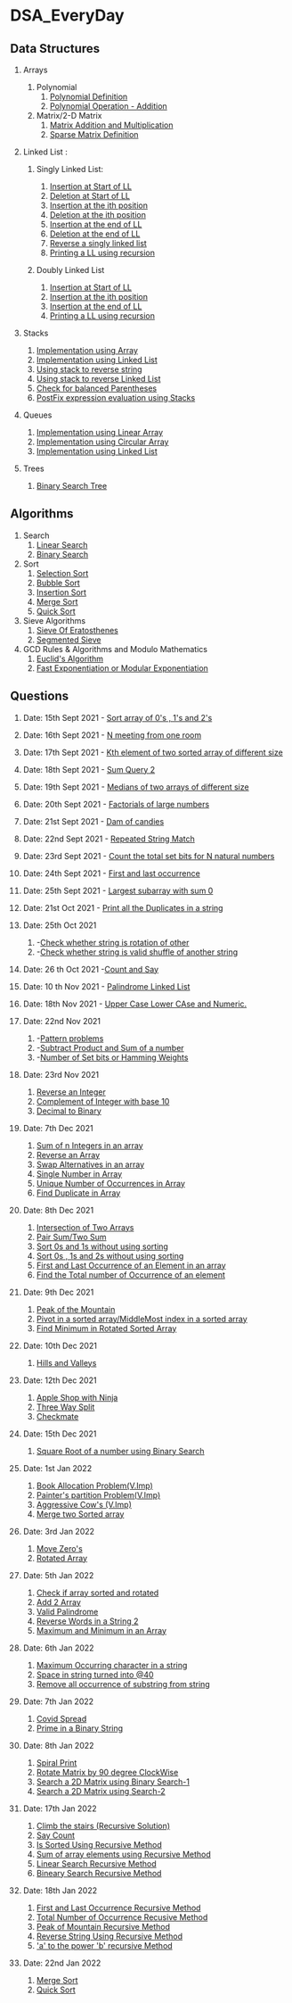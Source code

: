 # DSA_EveryDay

## Data Structures
1. Arrays
    1. Polynomial
        1. [Polynomial Definition](./data_structures/arrays/polynomials/polyDefine.cpp)
        2. [Polynomial Operation - Addition](./data_structures/arrays/polynomials/polyAdd.cpp)
    2. Matrix/2-D Matrix
        1. [Matrix Addition and Multiplication](./data_structures/arrays/matrix/matrixAddition_Multiplication.cpp)
        2. [Sparse Matrix Definition](./data_structures/arrays/matrix/spareMatrixDefinition.cpp)
2. Linked List : 
    1. Singly Linked List:
        1. [Insertion at Start of LL](./data_structures/linkedList/singlyLinkedList/insertion_at_Start.cpp)
        2. [Deletion at Start of LL](./data_structures/linkedList/singlyLinkedList/deletion_at_Start.cpp)
        3. [Insertion at the ith position](./data_structures/linkedList/singlyLinkedList/insertion_At_nth_Position.cpp)
        4. [Deletion at the ith position](./data_structures/linkedList/singlyLinkedList/deletion_At_nth_Position.cpp)
        5. [Insertion at the end of LL](./data_structures/linkedList/singlyLinkedList/insertion_at_the_end.cpp)
        6. [Deletion at the end of LL](./data_structures/linkedList/singlyLinkedList/deletion_at_the_end.cpp)
        7. [Reverse a singly linked list](./data_structures/linkedList/singlyLinkedList/reverse_singly_linked_list.cpp)
        8. [Printing a LL using recursion](./data_structures/linkedList/singlyLinkedList/display_using_recusrion.cpp)

    2. Doubly Linked List
        1. [Insertion at Start of LL](./data_structures/linkedList/doublyLinkedList/insertion_at_Start.cpp)
        2. [Insertion at the ith position](./data_structures/linkedList/doublyLinkedList/insertion_At_nth_Position.cpp)
        3. [Insertion at the end of LL](./data_structures/linkedList/doublyLinkedList/insertion_at_the_end.cpp)
        4. [Printing a LL using recursion](./data_structures/linkedList/doublyLinkedList/display_using_recusrion.cpp)
3. Stacks
    1. [Implementation using Array](./data_structures/stacks/implementation_using_array.cpp)
    2. [Implementation using Linked List](./data_structures/stacks/implementation_using_LL.cpp)
    3. [Using stack to reverse string](./data_structures/stacks/reversal_of_string_using_stack.cpp)
    4. [Using stack to reverse Linked List](./data_structures/stacks/reversal_of_LL_using_stack.cpp)
    5. [Check for balanced Parentheses](./data_structures/stacks/check_balanced_parentheses.cpp)
    6. [PostFix expression evaluation using Stacks](./data_structures/stacks/postfix_stacks.cpp)

4. Queues 
    1. [Implementation using Linear Array](./data_structures/queues/implementation_using_array.cpp)
    2. [Implementation using Circular Array](./data_structures/queues/implementation_using_CircularArray.cpp)
    3. [Implementation using Linked List](./data_structures/queues/implementation_using_LL.cpp)

5. Trees
    1. [Binary Search Tree](./data_structures/trees/BST.cpp)

## Algorithms
1. Search
    1. [Linear Search](./algorithms/searching/linearSearch.cpp)
    2. [Binary Search](./algorithms/searching/binarySearch.cpp)
2. Sort
    1. [Selection Sort](./algorithms/sorting/selectionSort.cpp)
    2. [Bubble Sort](./algorithms/sorting/bubbleSort.cpp)
    3. [Insertion Sort](./algorithms/sorting/insertionSort.cpp)
    4. [Merge Sort](./algorithms/sorting/mergeSort.cpp)
    5. [Quick Sort](./algorithms/sorting/quickSort.cpp)
3. Sieve Algorithms
    1. [Sieve Of Eratosthenes](./algorithms/Sieve_Algorithms/seiveOfEratosthenes.cpp)
    2. [Segmented Sieve](./algorithms/Sieve_Algorithms/segmentedSieve.cpp)
4. GCD Rules & Algorithms and Modulo Mathematics 
    1. [Euclid's Algorithm](./algorithms/gcdAlgo/euclidsAlgorithm.cpp)
    2. [Fast Exponentiation or Modular Exponentiation](./algorithms/gcdAlgo/fastExponentiation.cpp)
## Questions 
1.  Date: 15th Sept 2021 - [Sort array of 0's , 1's and 2's](./practice/sort_array_of_0_2_1.cpp)
2.  Date: 16th Sept 2021 - [N meeting from one room](./practice/n_meeting_from_one_room.cpp)
3.  Date: 17th Sept 2021 - [Kth element of two sorted array of different size](./practice/kth_element_in_2_sorted_array_of_different_size.cpp) 
4.  Date: 18th Sept 2021 - [Sum Query 2](./practice/sum_query_2.cpp)  
5.  Date: 19th Sept 2021 - [Medians of two arrays of different size](/median_of_two_arrays_of_different_size.cpp)  
6.  Date: 20th Sept 2021 - [Factorials of large numbers](./practice/factorials_of_large_numbers.cpp) 
7.  Date: 21st Sept 2021 - [Dam of candies](./practice/dam_of_candies.cpp) 
8.  Date: 22nd Sept 2021 - [Repeated String Match](./practice/repeated_string_match.cpp)  
9.  Date: 23rd Sept 2021 - [Count the total set bits for N natural numbers](./practice/count_total_set_bits.cpp)  
10.  Date: 24th Sept 2021 - [First and last occurrence](./practice/first_last_occurrence.cpp)  
11. Date: 25th Sept 2021 - [Largest subarray with sum 0](./practice/largest_subarray_with_sum_0.cpp)
12. Date: 21st Oct 2021 - [Print all the Duplicates in a string](./practice/print_all_duplicates.cpp)
13. Date: 25th Oct 2021  
    1. -[Check whether string is rotation of other](./practice/rotaions_string_check.cpp) 
    2. -[Check whether string is valid shuffle of another string](./practice/string_shuffle_fo_another_string.cpp)
14. Date: 26 th Oct 2021 -[Count and Say](./practice/count_and_say.cpp)
15. Date: 10 th Nov 2021 - [Palindrome Linked List](./practice/palindromeLinkedList.cpp)
16. Date: 18th Nov 2021 - [Upper Case Lower CAse and Numeric.](./practice/upperCase_lowerCase_numeric.cpp)
17. Date: 22nd Nov 2021 
    1. -[Pattern problems](./practice/patterns.cpp)
    2. -[Subtract Product and Sum of a number](./practice/subtractProductAndSum.cpp)
    3. -[Number of Set bits or Hamming Weights](./practice/hammingWeight.cpp)
18. Date: 23rd Nov 2021
    1. [Reverse an Integer](./practice/reverseInteger.cpp)
    2. [Complement of Integer with base 10](./practice/complementOfBase10.cpp)
    3. [Decimal to Binary](./practice/decimalToBinary.cpp)

19. Date: 7th Dec 2021
    1. [Sum of n Integers in an array](./practice/sumNInteger.cpp)
    2. [Reverse an Array](./practice/reverseArray.cpp)
    3. [Swap Alternatives in an array](./practice/swapAlternativeArray.cpp)
    4. [Single Number in Array](./practice/singleNumber.cpp)
    5. [Unique Number of Occurrences in Array](./practice/findUniqueElement.cpp)
    6. [Find Duplicate in Array](./practice/findDuplicate.cpp)

20. Date: 8th Dec 2021
    1. [Intersection of Two Arrays](./practice/intersectionOf2Arrays.cpp)
    2. [Pair Sum/Two Sum](./practice/pairSum.cpp)
    3. [Sort 0s and 1s without using sorting](./practice/sort_0_1.cpp)
    4. [Sort 0s , 1s and 2s without using sorting](./practice/sort_0_1_2.cpp)
    5. [First and Last Occurrence of an Element in an array](./practice/firstLastOcc.cpp)
    6. [Find the Total number of Occurrence of an element](./practice/totalOcc.cpp)

21. Date: 9th Dec 2021
    1. [Peak of the Mountain](./practice/peakOfMountain.cpp)
    2. [Pivot in a sorted array/MiddleMost index in a sorted array](./practice/middlemostIndex.cpp)
    3. [Find Minimum in Rotated Sorted Array](./practice/pivotIndex.cpp)

22. Date: 10th Dec 2021
    1. [Hills and Valleys](./practice/hillsValleys.cpp)
23. Date: 12th Dec 2021
    1. [Apple Shop with Ninja](./practice/appleShopNinja.cpp)
    2. [Three Way Split](./practice/threeWaySplit.cpp)
    3. [Checkmate](./practice/checkMate.cpp)
24. Date: 15th Dec 2021
    1. [Square Root of a number using Binary Search](./practice/sqrtUsingBinearSearch.cpp)
25. Date: 1st Jan 2022 
    1. [Book Allocation Problem(V.Imp)](./practice/bookAllocation.cpp)
    2. [Painter's partition Problem(V.Imp)](./practice/painterPartition.cpp)
    3. [Aggressive Cow's (V.Imp)](./practice/aggressiveCows.cpp)
    4. [Merge two Sorted array](./practice/mergeTwoSortedArray.cpp)
26. Date: 3rd Jan 2022
    1. [Move Zero's](./practice/moveZeros.cpp)
    2. [Rotated Array](./practice/rotatearray.cpp)
27. Date: 5th Jan 2022
    1. [Check if array sorted and rotated](./practice/arraySortedRotated.cpp)
    2. [Add 2 Array](./practice/add2array.cpp)
    3. [Valid Palindrome](./practice/validPalindrome.cpp)
    4. [Reverse Words in a String 2](./practice/reverseWordsInString.cpp)
    5. [Maximum and Minimum in an Array](./practice/min_max_array.cpp)
28. Date: 6th Jan 2022
    1. [Maximum Occurring character in a string](./practice/maxOccCharacterInString.cpp)
    2. [Space in string turned into @40](./practice/replacingSpaces.cpp)
    3. [Remove all occurrence of substring from string](./practice/remoceOccurrenceSubtring.cpp)
29. Date: 7th Jan 2022
    1. [Covid Spread](./practice/covidSpread.cpp)
    2. [Prime in a Binary String](./practice/primeInBinaryString.cpp)
30. Date: 8th Jan 2022
    1. [Spiral Print](./practice/spiralPrint.cpp)
    2. [Rotate Matrix by 90 degree ClockWise](./practice/rotateMatrixClockWise.cpp)
    3. [Search a 2D Matrix using Binary Search-1](./practice/binarySearchMatrix.cpp)
    4. [Search a 2D Matrix using Search-2](./practice/searchMatrix2.cpp)
31. Date: 17th Jan 2022
    1. [Climb the stairs (Recursive Solution)](./practice/climbStairsRecursive.cpp)
    2. [Say Count](./practice/sayCount.cpp)
    3. [Is Sorted Using Recursive Method](./practice/isSortedRecursive.cpp)
    4. [Sum of array elements using Recursive Method](./practice/sumofArrayRecursive.cpp)
    5. [Linear Search Recursive Method](./practice/linearSearchRecursive.cpp)
    6. [Bineary Search Recursive Method](./practice/binearySearchRecursive.cpp)
32. Date: 18th Jan 2022
    1. [First and Last Occurrence Recursive Method](./practice/firstLastOccRecursive.cpp)
    2. [Total Number of Occurrence Recusive Method](./practice/totalOccRecursive.cpp)
    3. [Peak of Mountain Recursive Method](./practice/peakMountainRecursive.cpp)
    4. [Reverse String Using Recursive Method](./practice/reverseStringRecursive.cpp)
    5. ['a' to the power 'b' recursive Method](./practice/powerProblemRecursive.cpp)
33. Date: 22nd Jan 2022
    1. [Merge Sort](./practice/mergeSort.cpp)
    2. [Quick Sort](./practice/quickSort.cpp)